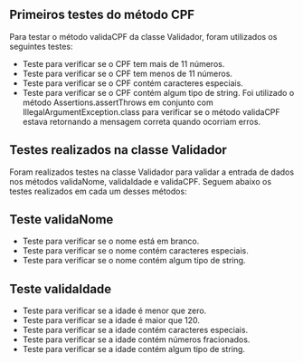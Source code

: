 ## Primeiros testes do método CPF
Para testar o método validaCPF da classe Validador, foram utilizados os seguintes testes:

- Teste para verificar se o CPF tem mais de 11 números.
- Teste para verificar se o CPF tem menos de 11 números.
- Teste para verificar se o CPF contém caracteres especiais.
- Teste para verificar se o CPF contém algum tipo de string.
Foi utilizado o método Assertions.assertThrows em conjunto com IllegalArgumentException.class para verificar se o método validaCPF estava retornando a mensagem correta quando ocorriam erros.
## Testes realizados na classe Validador
Foram realizados testes na classe Validador para validar a entrada de dados nos métodos validaNome, validaIdade e validaCPF. Seguem abaixo os testes realizados em cada um desses métodos:

## Teste validaNome
- Teste para verificar se o nome está em branco.
- Teste para verificar se o nome contém caracteres especiais.
- Teste para verificar se o nome contém algum tipo de string.
## Teste validaIdade
- Teste para verificar se a idade é menor que zero.
- Teste para verificar se a idade é maior que 120.
- Teste para verificar se a idade contém caracteres especiais.
- Teste para verificar se a idade contém números fracionados.
- Teste para verificar se a idade contém algum tipo de string.

